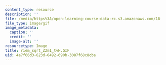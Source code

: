 ```yaml
---
content_type: resource
description: ''
file: /media/https%3A/open-learning-course-data-rc.s3.amazonaws.com/18-04-complex-variables-with-applications-fall-1999/4a7f66d3623d6492690b3087f68c8cba_riem_sqrt_Z2m1_tvH.GIF
file_type: image/gif
image_metadata:
  caption: ''
  credit: ''
  image-alt: ''
resourcetype: Image
title: riem_sqrt_Z2m1_tvH.GIF
uid: 4a7f66d3-623d-6492-690b-3087f68c8cba
---
```

